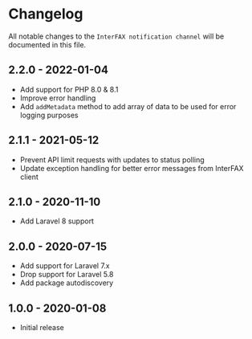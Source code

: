 # Changelog

All notable changes to the `InterFAX notification channel` will be documented in this file.

## 2.2.0 - 2022-01-04

- Add support for PHP 8.0 & 8.1
- Improve error handling
- Add `addMetadata` method to add array of data to be used for error logging purposes

## 2.1.1 - 2021-05-12

- Prevent API limit requests with updates to status polling
- Update exception handling for better error messages from InterFAX client

## 2.1.0 - 2020-11-10

- Add Laravel 8 support

## 2.0.0 - 2020-07-15

- Add support for Laravel 7.x
- Drop support for Laravel 5.8
- Add package autodiscovery

## 1.0.0 - 2020-01-08

- Initial release
